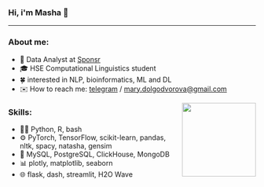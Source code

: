 ### Hi, i'm Masha 👋 
---
### About me:
- 🔬 Data Analyst at [Sponsr](https://sponsr.ru)
- 🎓 HSE Computational Linguistics student  
- 🍀 interested in NLP, bioinformatics, ML and DL
- ✉️ How to reach me: [telegram](https://t.me/knapweedss) / mary.dolgodvorova@gmail.com

<img src="https://media.giphy.com/media/11FMB3s2TTlPwc/giphy.gif" width="150" height="150" align="right" />

### Skills:
- 👩‍💻 Python, R, bash
- ⚙️ PyTorch, TensorFlow, scikit-learn, pandas, nltk, spacy, natasha, gensim
- 📀 MySQL, PostgreSQL, ClickHouse, MongoDB
- 📊 plotly, matplotlib, seaborn
- 🌐 flask, dash, streamlit, H2O Wave 
